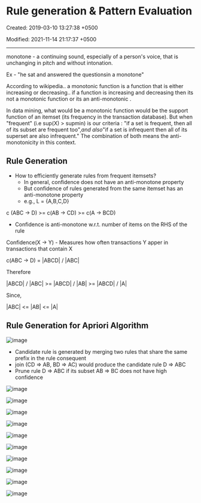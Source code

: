 # Rule generation & Pattern Evaluation

Created: 2019-03-10 13:27:38 +0500

Modified: 2021-11-14 21:17:37 +0500

---

monotone - a continuing sound, especially of a person's voice, that is unchanging in pitch and without intonation.

Ex - "he sat and answered the questionsin a monotone"

According to wikipedia.. a monotonic function is a function that is either increasing or decreasing.. if a function is increasing and decreasing then its not a monotonic function or its an anti-monotonic .

In data mining, what would be a monotonic function would be the support function of an itemset (its frequency in the transaction database). But when "frequent" (i.e sup(X) > supmin) is our criteria : "if a set is frequent, then all of its subset are frequent too",*and also*"if a set is infrequent then all of its superset are also infrequent." The combination of both means the anti-monotonicity in this context.

## Rule Generation

- How to efficiently generate rules from frequent itemsets?
  - In general, confidence does not have an anti-monotone property
  - But confidence of rules generated from the same itemset has an anti-monotone property
  - e.g., L = {A,B,C,D}

c (ABC -> D) >= c(AB -> CD) >= c(A -> BCD)

- Confidence is anti-monotone w.r.t. number of items on the RHS of the rule

Confidence(X -> Y) - Measures how often transactions Y apper in transactions that contain X

c(ABC -> D) = |ABCD| / |ABC|

Therefore

|ABCD| / |ABC| >= |ABCD| / |AB| >= |ABCD| / |A|

Since,

|ABC| <= |AB| <= |A|

## Rule Generation for Apriori Algorithm

![image](media/Rule-generation-&-Pattern-Evaluation-image1.jpeg)

- Candidate rule is generated by merging two rules that share the same prefix in the rule consequent
- join (CD => AB, BD => AC) would produce the candidate rule D => ABC
- Prune rule D => ABC if its subset AB => BC does not have high confidence

![image](media/Rule-generation-&-Pattern-Evaluation-image2.jpg)

![image](media/Rule-generation-&-Pattern-Evaluation-image3.png)

![image](media/Rule-generation-&-Pattern-Evaluation-image4.png)

![image](media/Rule-generation-&-Pattern-Evaluation-image5.png)

![image](media/Rule-generation-&-Pattern-Evaluation-image6.png)

![image](media/Rule-generation-&-Pattern-Evaluation-image7.png)

![image](media/Rule-generation-&-Pattern-Evaluation-image8.png)

![image](media/Rule-generation-&-Pattern-Evaluation-image9.png)

![image](media/Rule-generation-&-Pattern-Evaluation-image10.png)

![image](media/Rule-generation-&-Pattern-Evaluation-image11.png)
